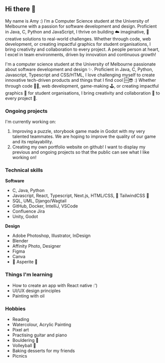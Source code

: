 ## Hi there 👋
My name is Amy :) I’m a Computer Science student at the University of Melbourne with a passion for software development and design. Proficient in Java, C, Python and JavaScript, I thrive on building ☁️ imaginative, 👀 creative solutions to real-world challenges. Whether through code, web development, or creating impactful graphics for student organisations, I bring creativity and collaboration to every project. A people person at heart, I excel in team environments, driven by innovation and continuous growth!

I'm a computer science student at the University of Melbourne passionate about software development and design ✨. Proficient in Java, C, Python, Javascript, Typescript and CSS/HTML, I love challenging myself to create innovative tech-driven products and things that I find cool 🆒😎 :) Whether through code 👩‍💻, web development, game-making 🕹️, or creating impactful graphics 💅 for student organisations, I bring creativity and collaboration 🤝 to every project 💪. 

### Ongoing projects
I'm currently working on:
1. Improving a puzzle, storybook game made in Godot with my very talented teammates. We are hoping to improve the quality of our game and its replayability.
2. Creating my own portfolio website on github! I want to display my previous and ongoing projects so that the public can see what I like working on!

### Technical skills
**Software**
- C, Java, Python
- Javascript, React, Typescript, Next.js, HTML/CSS, 💞 TailwindCSS 💞
- SQL, UML, Django/Wagtail
- GitHub, Docker, IntelliJ, VSCode
- Confluence Jira
- Unity, Godot

**Design**
- Adobe Photoshop, Illustrator, InDesign
- Blender
- Affinity Photo, Designer
- Figma
- Canva
- 💛 Asperite 💛

### Things I'm learning
- How to create an app with React native :')
- UI/UX design principles
- Painting with oil

### Hobbies
- Reading
- Watercolour, Acrylic Painting
- Pixel art
- Practising guitar and piano
- Bouldering 🧗
- Volleyball 🏐
- Baking desserts for my friends
- Picnics

<!--
**ynugen/ynugen** is a ✨ _special_ ✨ repository because its `README.md` (this file) appears on your GitHub profile.

Here are some ideas to get you started:

- 🔭 I’m currently working on ...
- 🌱 I’m currently learning ...
- 👯 I’m looking to collaborate on ...
- 🤔 I’m looking for help with ...
- 💬 Ask me about ...
- 📫 How to reach me: ...
- 😄 Pronouns: ...
- ⚡ Fun fact: ...
-->
